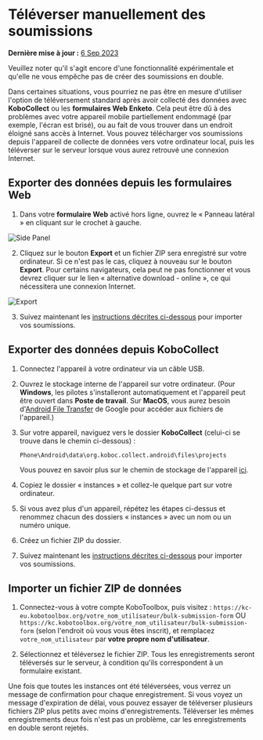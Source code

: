 # Téléverser manuellement des soumissions
**Dernière mise à jour :** <a href="https://github.com/kobotoolbox/docs/blob/20273bf768ef8d800b55bacef5af057845b1559d/source/manual_upload.md" class="reference">6 Sep 2023</a>

<p class="note">Veuillez noter qu'il s'agit encore d'une fonctionnalité expérimentale et qu'elle ne vous empêche pas de créer des soumissions en double.</p>

Dans certaines situations, vous pourriez ne pas être en mesure d'utiliser l'option de téléversement standard après avoir collecté des données avec **KoboCollect** ou les **formulaires Web Enketo**. Cela peut être dû à des problèmes avec votre appareil mobile partiellement endommagé (par exemple, l'écran est brisé), ou au fait de vous trouver dans un endroit éloigné sans accès à Internet. Vous pouvez télécharger vos soumissions depuis l'appareil de collecte de données vers votre ordinateur local, puis les téléverser sur le serveur lorsque vous aurez retrouvé une connexion Internet.

## Exporter des données depuis les formulaires Web

1. Dans votre **formulaire Web** activé hors ligne, ouvrez le « Panneau latéral » en cliquant sur le crochet à gauche.

![Side Panel](/images/manual_upload/Side_Panel.png)

2. Cliquez sur le bouton **Export** et un fichier ZIP sera enregistré sur votre ordinateur. Si ce n'est pas le cas, cliquez à nouveau sur le bouton **Export**. Pour certains navigateurs, cela peut ne pas fonctionner et vous devrez cliquer sur le lien « alternative download - online », ce qui nécessitera une connexion Internet.

![Export](/images/manual_upload/Export.png)

3. Suivez maintenant les [instructions décrites ci-dessous](#importer-un-fichier-zip-de-données) pour importer vos soumissions.

## Exporter des données depuis KoboCollect

1. Connectez l'appareil à votre ordinateur via un câble USB.

2. Ouvrez le stockage interne de l'appareil sur votre ordinateur. (Pour **Windows**, les pilotes s'installeront automatiquement et l'appareil peut être ouvert dans **Poste de travail**. Sur **MacOS**, vous aurez besoin d'[Android File Transfer](https://www.android.com/intl/en_us/filetransfer/) de Google pour accéder aux fichiers de l'appareil.)

3. Sur votre appareil, naviguez vers le dossier **KoboCollect** (celui-ci se trouve dans le chemin ci-dessous) :

    `Phone\Android\data\org.koboc.collect.android\files\projects`

    Vous pouvez en savoir plus sur le chemin de stockage de l'appareil [ici](transferring_forms.md).

4. Copiez le dossier « instances » et collez-le quelque part sur votre ordinateur.

5. Si vous avez plus d'un appareil, répétez les étapes ci-dessus et renommez chacun des dossiers « instances » avec un nom ou un numéro unique.

6. Créez un fichier ZIP du dossier.

7. Suivez maintenant les [instructions décrites ci-dessous](#importer-un-fichier-zip-de-données) pour importer vos soumissions.

## Importer un fichier ZIP de données

1. Connectez-vous à votre compte KoboToolbox, puis visitez :
   `https://kc-eu.kobotoolbox.org/votre_nom_utilisateur/bulk-submission-form` OU
   `https://kc.kobotoolbox.org/votre_nom_utilisateur/bulk-submission-form` (selon l'endroit où vous vous êtes inscrit), et remplacez `votre_nom_utilisateur` par **votre propre nom d'utilisateur**.

2. Sélectionnez et téléversez le fichier ZIP. Tous les enregistrements seront téléversés sur le serveur, à condition qu'ils correspondent à un formulaire existant.

Une fois que toutes les instances ont été téléversées, vous verrez un message de confirmation pour chaque enregistrement. Si vous voyez un message d'expiration de délai, vous pouvez essayer de téléverser plusieurs fichiers ZIP plus petits avec moins d'enregistrements. Téléverser les mêmes enregistrements deux fois n'est pas un problème, car les enregistrements en double seront rejetés.